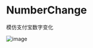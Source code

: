 # NumberChange
模仿支付宝数字变化

![image](https://github.com/Taurus-GitHub/NumberChange/blob/master/数字变化/NumberChange.gif)
